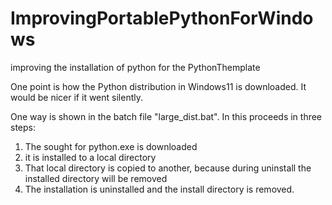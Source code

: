 # ImprovingPortablePythonForWindows
improving the installation of python for the PythonThemplate

One point is how the Python distribution in Windows11 is downloaded. 
It would be nicer if it went silently.

One way is shown in the batch file "large_dist.bat". In this proceeds in three steps:
1. The sought for python<version>.exe is downloaded
2. it is installed to a local directory
3. That local directory is copied to another, because during uninstall the installed directory will be removed
4. The installation is uninstalled and the install directory is removed.

